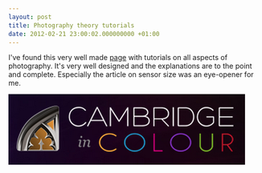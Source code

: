 ```yaml
---
layout: post
title: Photography theory tutorials
date: 2012-02-21 23:00:02.000000000 +01:00
---
```

I've found this very well made <a href="http://www.cambridgeincolour.com/tutorials.htm">page</a> with tutorials on all aspects of photography. It's very well designed and the explanations are to the point and complete. Especially the article on sensor size was an eye-opener for me.

<a href="http://www.cambridgeincolour.com/tutorials.htm"><img src="/images/cambridge_in_color_logo.png" alt="" title="cambridge_in_color_logo" width="471" height="141" class="alignnone size-full wp-image-370" /></a>
